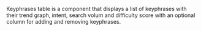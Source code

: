 Keyphrases table is a component that displays a list of keyphrases with their trend graph, intent, search volum and difficulty score with an optional column for adding and removing keyphrases.